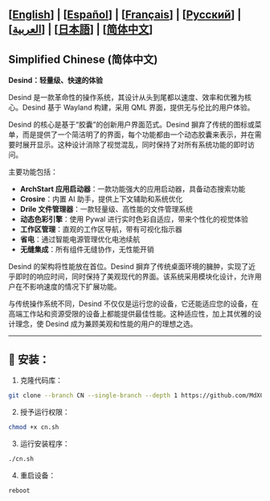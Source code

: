 [[English](https://github.com/MdX07r/Desind)] | [[Español](https://github.com/MdX07r/Desind/tree/ES)] | [[Français](https://github.com/MdX07r/Desind/tree/FR)] | [[Pусский](https://github.com/MdX07r/Desind/tree/RU)] | [[العربية](https://github.com/MdX07r/Desind/tree/AR)] | [[日本語](https://github.com/MdX07r/Desind/tree/JP)] | [[简体中文](https://github.com/MdX07r/Desind/tree/CN)]
---

## Simplified Chinese (简体中文)

**Desind：轻量级、快速的体验**

Desind 是一款革命性的操作系统，其设计从头到尾都以速度、效率和优雅为核心。Desind 基于 Wayland 构建，采用 QML 界面，提供无与伦比的用户体验。

Desind 的核心是基于“胶囊”的创新用户界面范式。Desind 摒弃了传统的图标或菜单，而是提供了一个简洁明了的界面，每个功能都由一个动态胶囊来表示，并在需要时展开显示。这种设计消除了视觉混乱，同时保持了对所有系统功能的即时访问。

主要功能包括：

- **ArchStart 应用启动器**：一款功能强大的应用启动器，具备动态搜索功能
- **Crosire**：内置 AI 助手，提供上下文辅助和系统优化
- **Drile 文件管理器**：一款轻量级、高性能的文件管理系统
- **动态色彩引擎**：使用 Pywal 进行实时色彩自适应，带来个性化的视觉体验
- **工作区管理**：直观的工作区导航，带有可视化指示器
- **省电**：通过智能电源管理优化电池续航
- **无缝集成**：所有组件无缝协作，无性能开销

Desind 的架构将性能放在首位。Desind 摒弃了传统桌面环境的臃肿，实现了近乎即时的响应时间，同时保持了美观现代的界面。该系统采用模块化设计，允许用户在不影响速度的情况下扩展功能。

与传统操作系统不同，Desind 不仅仅是运行您的设备，它还能适应您的设备，在高端工作站和资源受限的设备上都能提供最佳性能。这种适应性，加上其优雅的设计理念，使 Desind 成为兼顾美观和性能的用户的理想之选。

---

## 🔹 安装：

1. 克隆代码库：
```bash
git clone --branch CN --single-branch --depth 1 https://github.com/MdX07r/Desind.git
```
2. 授予运行权限：
```bash
chmod +x cn.sh
```
3. 运行安装程序：
```bash
./cn.sh
```
4. 重启设备：
```bash
reboot
```
